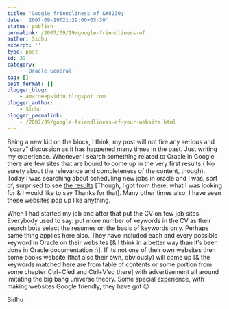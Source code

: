 ```yaml
---
title: 'Google friendliness of &#8230;'
date: '2007-09-19T21:29:00+05:30'
status: publish
permalink: /2007/09/19/google-friendliness-of
author: Sidhu
excerpt: ''
type: post
id: 39
category:
    - 'Oracle General'
tag: []
post_format: []
blogger_blog:
    - amardeepsidhu.blogspot.com
blogger_author:
    - Sidhu
blogger_permalink:
    - /2007/09/google-friendliness-of-your-website.html
---
```

Being a new kid on the block, I think, my post will not fire any serious and “scary” discussion as it has happened many times in the past. Just writing my experience. Whenever I search something related to Oracle in Google there are few sites that are bound to come up in the very first results ( No surety about the relevance and completeness of the content, though). Today I was searching about scheduling new jobs in oracle and I was, sort of, surprised to see [the results](http://www.google.co.in/search?hl=en&client=firefox-a&rls=org.mozilla%3Aen-US%3Aofficial&hs=JQ1&q=oracle+new+job&btnG=Search&meta=) \[Though, I got from there, what I was looking for &amp; I would like to say Thanks for that\]. Many other times also, I have seen these websites pop up like anything.

When I had started my job and after that put the CV on few job sites. Everybody used to say: put more number of keywords in the CV as their search bots select the resumes on the basis of keywords only. Perhaps same thing applies here also. They have included each and every possible keyword in Oracle on their websites \[&amp; I think in a better way than it’s been done in Oracle documentation ;)\]. If its not one of their own websites then some books website (that also their own, obviously) will come up \[&amp; the keywords matched here are from table of contents or some portion from some chapter Ctrl+C’ed and Ctrl+V’ed there\] with advertisement all around imitating the big bang universe theory. Some special experience, with making websites Google friendly, they have got 😉

Sidhu